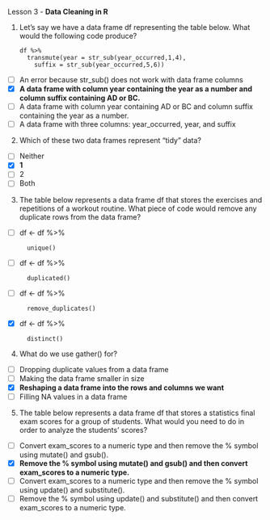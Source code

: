 Lesson 3 - **Data Cleaning in R**

1.	Let’s say we have a data frame df representing the table below. What would the following code produce?

        df %>%
          transmute(year = str_sub(year_occurred,1,4),
            suffix = str_sub(year_occurred,5,6))

-   [ ]	An error because str_sub() does not work with data frame columns
-   [x]	**A data frame with column year containing the year as a number and column suffix containing AD or BC.**
-   [ ]	A data frame with column year containing AD or BC and column suffix containing the year as a number.
-   [ ]	A data frame with three columns: year_occurred, year, and suffix

2.	Which of these two data frames represent “tidy” data?
-   [ ]	Neither
-   [x] **1**
-   [ ] 2
-   [ ]	Both

3.	The table below represents a data frame df that stores the exercises and repetitions of a workout routine. What piece of code would remove any duplicate rows from the data frame?
-   [ ]	df <- df %>%

        unique()
-   [ ]	df <- df %>%

        duplicated()
-   [ ] df <- df %>%

        remove_duplicates()
-   [x] df <- df %>%

        distinct()

4.	What do we use gather() for?
-   [ ]	Dropping duplicate values from a data frame
-   [ ]	Making the data frame smaller in size
-   [x]	**Reshaping a data frame into the rows and columns we want**
-   [ ]	Filling NA values in a data frame

5.	The table below represents a data frame df that stores a statistics final exam scores for a group of students. What would you need to do in order to analyze the students’ scores?
-   [ ] Convert exam_scores to a numeric type and then remove the % symbol using mutate() and gsub().
-   [x]	**Remove the % symbol using mutate() and gsub() and then convert exam_scores to a numeric type.**
-   [ ]	Convert exam_scores to a numeric type and then remove the % symbol using update() and substitute().
-   [ ]	Remove the % symbol using update() and substitute() and then convert exam_scores to a numeric type.
